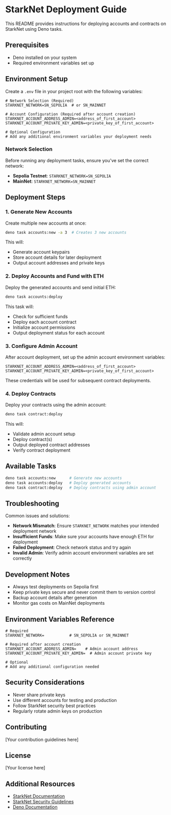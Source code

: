 # StarkNet Deployment Guide

This README provides instructions for deploying accounts and contracts on StarkNet using Deno tasks.

## Prerequisites

- Deno installed on your system
- Required environment variables set up

## Environment Setup

Create a `.env` file in your project root with the following variables:

```env
# Network Selection (Required)
STARKNET_NETWORK=SN_SEPOLIA  # or SN_MAINNET

# Account Configuration (Required after account creation)
STARKNET_ACCOUNT_ADDRESS_ADMIN=<address_of_first_account>
STARKNET_ACCOUNT_PRIVATE_KEY_ADMIN=<private_key_of_first_account>

# Optional Configuration
# Add any additional environment variables your deployment needs
```

### Network Selection

Before running any deployment tasks, ensure you've set the correct network:

- **Sepolia Testnet**: `STARKNET_NETWORK=SN_SEPOLIA`
- **MainNet**: `STARKNET_NETWORK=SN_MAINNET`

## Deployment Steps

### 1. Generate New Accounts

Create multiple new accounts at once:

```bash
deno task accounts:new -a 3  # Creates 3 new accounts
```

This will:
- Generate account keypairs
- Store account details for later deployment
- Output account addresses and private keys

### 2. Deploy Accounts and Fund with ETH

Deploy the generated accounts and send initial ETH:

```bash
deno task accounts:deploy
```

This task will:
- Check for sufficient funds
- Deploy each account contract
- Initialize account permissions
- Output deployment status for each account

### 3. Configure Admin Account

After account deployment, set up the admin account environment variables:

```env
STARKNET_ACCOUNT_ADDRESS_ADMIN=<address_of_first_account>
STARKNET_ACCOUNT_PRIVATE_KEY_ADMIN=<private_key_of_first_account>
```

These credentials will be used for subsequent contract deployments.

### 4. Deploy Contracts

Deploy your contracts using the admin account:

```bash
deno task contract:deploy
```

This will:
- Validate admin account setup
- Deploy contract(s)
- Output deployed contract addresses
- Verify contract deployment

## Available Tasks

```bash
deno task accounts:new      # Generate new accounts
deno task accounts:deploy   # Deploy generated accounts
deno task contract:deploy   # Deploy contracts using admin account
```

## Troubleshooting

Common issues and solutions:

- **Network Mismatch**: Ensure `STARKNET_NETWORK` matches your intended deployment network
- **Insufficient Funds**: Make sure your accounts have enough ETH for deployment
- **Failed Deployment**: Check network status and try again
- **Invalid Admin**: Verify admin account environment variables are set correctly

## Development Notes

- Always test deployments on Sepolia first
- Keep private keys secure and never commit them to version control
- Backup account details after generation
- Monitor gas costs on MainNet deployments

## Environment Variables Reference

```env
# Required
STARKNET_NETWORK=           # SN_SEPOLIA or SN_MAINNET

# Required after account creation
STARKNET_ACCOUNT_ADDRESS_ADMIN=    # Admin account address
STARKNET_ACCOUNT_PRIVATE_KEY_ADMIN=  # Admin account private key

# Optional
# Add any additional configuration needed
```

## Security Considerations

- Never share private keys
- Use different accounts for testing and production
- Follow StarkNet security best practices
- Regularly rotate admin keys on production

## Contributing

[Your contribution guidelines here]

## License

[Your license here]

## Additional Resources

- [StarkNet Documentation](https://docs.starknet.io/)
- [StarkNet Security Guidelines](https://docs.starknet.io/documentation/security/)
- [Deno Documentation](https://deno.land/manual)